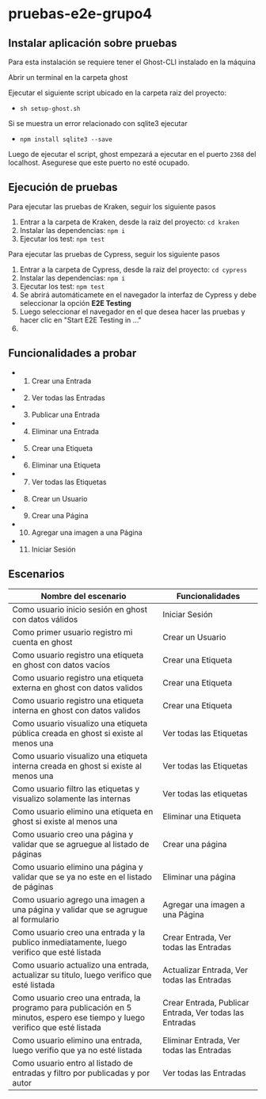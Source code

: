 # pruebas-e2e-grupo4

## Instalar aplicación sobre pruebas

Para esta instalación se requiere tener el Ghost-CLI instalado en la máquina

Abrir un terminal en la carpeta ghost

Ejecutar el siguiente script ubicado en la carpeta raiz del proyecto:
* `sh setup-ghost.sh`

Si se muestra un error relacionado con sqlite3 ejecutar
* `npm install sqlite3 --save`

Luego de ejecutar el script, ghost empezará a ejecutar en el puerto `2368` del localhost. Asegurese que este puerto no esté ocupado.

## Ejecución de pruebas

Para ejecutar las pruebas de Kraken, seguir los siguiente pasos

1. Entrar a la carpeta de Kraken, desde la raiz del proyecto: `cd kraken`
2. Instalar las dependencias: `npm i`
3. Ejecutar los test: `npm test`

Para ejecutar las pruebas de Cypress, seguir los siguiente pasos

1. Entrar a la carpeta de Cypress, desde la raiz del proyecto: `cd cypress`
2. Instalar las dependencias: `npm i`
3. Ejecutar los test: `npm test`
4. Se abrirá automáticamete en el navegador la interfaz de Cypress y debe seleccionar la opción **E2E Testing**
5. Luego seleccionar el navegador en el que desea hacer las pruebas y hacer clic en "Start E2E Testing in ..."
6. 

## Funcionalidades a probar

* 1. Crear una Entrada  
* 2. Ver todas las Entradas  
* 3. Publicar una Entrada  
* 4. Eliminar una Entrada  
* 5. Crear una Etiqueta  
* 6. Eliminar una Etiqueta  
* 7. Ver todas las Etiquetas  
* 8. Crear un Usuario  
* 9. Crear una Página  
* 10. Agregar una imagen a una Página
* 11. Iniciar Sesión

## Escenarios
| Nombre del escenario                                                                 | Funcionalidades           |
|--------------------------------------------------------------------------------------|-------------------------|
| Como usuario inicio sesión en ghost con datos válidos                                | Iniciar Sesión          |
| Como primer usuario registro mi cuenta en ghost                                      | Crear un Usuario        |
| Como usuario registro una etiqueta en ghost con datos vacíos                         | Crear una Etiqueta      |
| Como usuario registro una etiqueta externa en ghost con datos validos                | Crear una Etiqueta      |
| Como usuario registro una etiqueta interna en ghost con datos validos                | Crear una Etiqueta      |
| Como usuario visualizo una etiqueta pública creada en ghost si existe al menos una   | Ver todas las Etiquetas |
| Como usuario visualizo una etiqueta interna creada en ghost si existe al menos una   | Ver todas las Etiquetas |
| Como usuario filtro las etiquetas y visualizo solamente las internas                 | Ver todas las etiquetas |
| Como usuario elimino una etiqueta en ghost si existe al menos una                    | Eliminar una Etiqueta   |
| Como usuario creo una página y validar que se agruegue al listado de páginas         | Crear una página        |
| Como usuario elimino una página y validar que se ya no este en el listado de páginas | Eliminar una página     |
| Como usuario agrego una imagen a una página y validar que se agrugue al formulario   | Agregar una imagen a una Página       |
| Como usuario creo una entrada y la publico inmediatamente, luego verifico que esté listada | Crear Entrada, Ver todas las Entradas |
| Como usuario actualizo una entrada, actualizar su titulo, luego verifico que esté listada | Actualizar Entrada, Ver todas las Entradas |
| Como usuario creo una entrada, la programo para publicación en 5 minutos, espero ese tiempo y luego verifico que esté listada | Crear Entrada, Publicar Entrada, Ver todas las Entradas |
| Como usuario elimino una entrada, luego verifio que ya no esté listada | Eliminar Entrada, Ver todas las Entradas |
| Como usuario entro al listado de entradas y filtro por publicadas y por autor  | Ver todas las Entradas |
